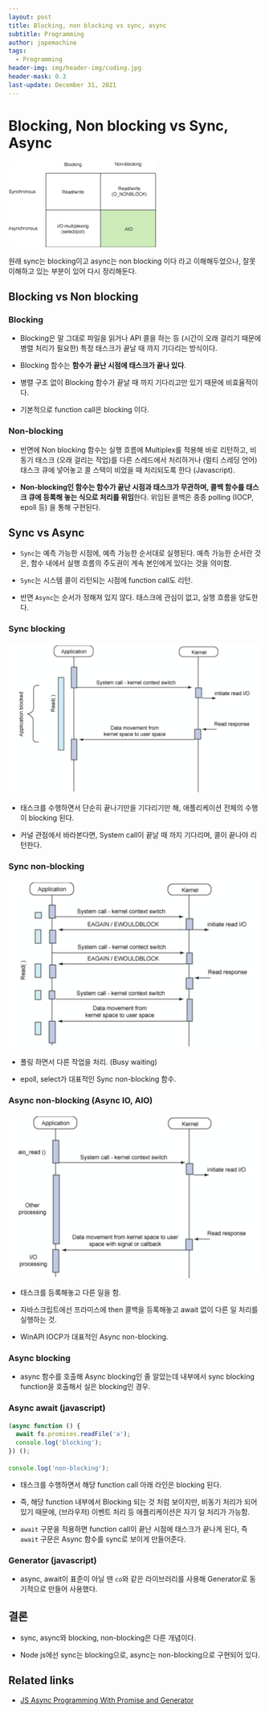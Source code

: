 ```yaml
---
layout: post
title: Blocking, non blocking vs sync, async
subtitle: Programming
author: jopemachine
tags:
  - Programming
header-img: img/header-img/coding.jpg
header-mask: 0.3
last-update: December 31, 2021
---
```


# Blocking, Non blocking vs Sync, Async

![](/img/posts/Programming/2021-12-31-Blocking-Non-Blocking-Vs-Sync-Async/download.png)

원래 sync는 blocking이고 async는 non blocking 이다 라고 이해해두었으나, 잘못 이해하고 있는 부분이 있어 다시 정리해둔다.

## Blocking vs Non blocking

### Blocking

- Blocking은 말 그대로 파일을 읽거나 API 콜을 하는 등 (시간이 오래 걸리기 때문에 병렬 처리가 필요한) 특정 태스크가 끝날 때 까지 기다리는 방식이다.

- Blocking 함수는 **함수가 끝난 시점에 태스크가 끝나 있다**.

- 병렬 구조 없이 Blocking 함수가 끝날 때 까지 기다리고만 있기 때문에 비효율적이다.

- 기본적으로 function call은 blocking 이다.

### Non-blocking

- 반면에 Non blocking 함수는 실행 흐름에 Multiplex를 적용해 바로 리턴하고, 비동기 태스크 (오래 걸리는 작업)를 다른 스레드에서 처리하거나 (멀티 스레딩 언어) 태스크 큐에 넣어놓고 콜 스택이 비었을 때 처리되도록 한다 (Javascript).

- **Non-blocking인 함수는 함수가 끝난 시점과 태스크가 무관하며, 콜백 함수를 태스크 큐에 등록해 놓는 식으로 처리를 위임**한다. 위임된 콜백은 종종 polling (IOCP, epoll 등) 을 통해 구현된다.

## Sync vs Async

- `Sync`는 예측 가능한 시점에, 예측 가능한 순서대로 실행된다. 예측 가능한 순서란 것은, 함수 내에서 실행 흐름의 주도권이 계속 본인에게 있다는 것을 의미함.

- `Sync`는 시스템 콜이 리턴되는 시점에 function call도 리턴.

- 반면 `Async`는 순서가 정해져 있지 않다. 태스크에 관심이 없고, 실행 흐름을 양도한다.

### Sync blocking

![](/img/posts/Programming/2021-12-31-Blocking-Non-Blocking-Vs-Sync-Async/synchronous-blocking-IO.png)

- 태스크를 수행하면서 단순히 끝나기만을 기다리기만 해, 애플리케이션 전체의 수행이 blocking 된다.

- 커널 관점에서 바라본다면, System call이 끝날 때 까지 기다리며, 콜이 끝나야 리턴한다.

### Sync non-blocking

![](/img/posts/Programming/2021-12-31-Blocking-Non-Blocking-Vs-Sync-Async/Synchronous-non-blocking-IO.png)

- 폴링 하면서 다른 작업을 처리. (Busy waiting)

- epoll, select가 대표적인 Sync non-blocking 함수.

### Async non-blocking (Async IO, AIO)

![](/img/posts/Programming/2021-12-31-Blocking-Non-Blocking-Vs-Sync-Async/Asynchronous-non-blocking-IO.png)

- 태스크를 등록해놓고 다른 일을 함.

- 자바스크립트에선 프라미스에 then 콜백을 등록해놓고 await 없이 다른 일 처리를 실행하는 것.

- WinAPI IOCP가 대표적인 Async non-blocking.

### Async blocking

- async 함수를 호출해 Async blocking인 줄 알았는데 내부에서 sync blocking function을 호출해서 실은 blocking인 경우.

### Async await (javascript)

```js
(async function () {
  await fs.promises.readFile('a');
  console.log('blocking');
}) ();

console.log('non-blocking');
```

- 태스크를 수행하면서 해당 function call 아래 라인은 blocking 된다.

- 즉, 해당 function 내부에서 Blocking 되는 것 처럼 보이지만, 비동기 처리가 되어 있기 때문에, (브라우저) 이벤트 처리 등 애플리케이션은 자기 일 처리가 가능함.

- `await` 구문을 적용하면 function call이 끝난 시점에 태스크가 끝나게 된다, 즉 `await` 구문은 Async 함수를 sync로 보이게 만들어준다.

### Generator (javascript)

- async, await이 표준이 아닐 땐 `co`와 같은 라이브러리를 사용해 Generator로 동기적으로 만들어 사용했다.

## 결론

- sync, async와 blocking, non-blocking은 다른 개념이다.

- Node js에선 sync는 blocking으로, async는 non-blocking으로 구현되어 있다.

## Related links

- [JS Async Programming With Promise and Generator](https://suhwan.dev/2018/04/18/JS-async-programming-with-promise-and-generator/)
